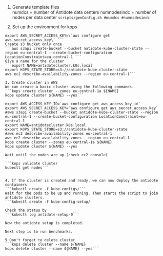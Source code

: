 1. Generate template files  
    numdcs = number of Antidote data centers
    numnodesindc = number of nodes per data center
```scripts/genConfig.sh #numdcs #numnodesindc```

2. Set up the environment for kops
```export AWS_ACCESS_KEY_ID=\`aws configure get aws_access_key_id\`  
export AWS_SECRET_ACCESS_KEY=\`aws configure get aws_secret_access_key\` ```  
Create s3 bucket only once  
```aws s3api create-bucket --bucket antidote-kube-cluster-state --region eu-central-1 --create-bucket-configuration LocationConstraint=eu-central-1 ```  
Give a name for the cluster  
```export NAME=antidotecluster.k8s.local
export KOPS_STATE_STORE=s3://antidote-kube-cluster-state
aws ec2 describe-availability-zones --region eu-central-1```  

3. Create cluster in AWS
We can create a basic cluster using the following commands.
```kops create cluster --zones eu-central-1a ${NAME}
kops update cluster ${NAME} --yes```

export AWS_ACCESS_KEY_ID=`aws configure get aws_access_key_id`
export AWS_SECRET_ACCESS_KEY=`aws configure get aws_secret_access_key`
#aws s3api create-bucket --bucket antidote-kube-cluster-state --region eu-central-1 --create-bucket-configuration LocationConstraint=eu-central-1
export NAME=antidotecluster.k8s.local
export KOPS_STATE_STORE=s3://antidote-kube-cluster-state
#aws ec2 describe-availability-zones eu-central-1
aws ec2 describe-availability-zones --region eu-central-1
kops create cluster --zones eu-central-1a ${NAME}
kops update cluster ${NAME} --yes

Wait until the nodes are up (check ec2 console)

```kops validate cluster
kubectl get nodes```


4. If the cluster is created and ready, we can now deploy the antidote containers  
```kubectl create -f kube-configs/```  
Wait for the pods to be up and running. Then starts the script to join antidote clusters.
```kubectl create -f kube-config-setup/

Check the status by
```kubectl log antidote-setup-0```

Now the antidote setup is completed.

Next step is to run benchmarks.

5 Don't forget to delete cluster
```kops delete cluster --name ${NAME}
kops delete cluster --name ${NAME} --yes```
